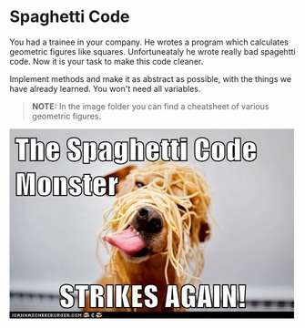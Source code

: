 # Spaghetti Code

You had a trainee in your company. He wrotes a program which calculates geometric figures like squares. Unfortuneataly he wrote really bad spagehtti code.
Now it is your task to make this code cleaner.

Implement methods and make it as abstract as possible, with the things we have already learned. You won't need all variables.

>**NOTE:** In the image folder you can find a cheatsheet of various geometric figures.

![spaghetti meme](https://github.com/x21L/SpaghettiCode/blob/master/images/meme.jpeg)
